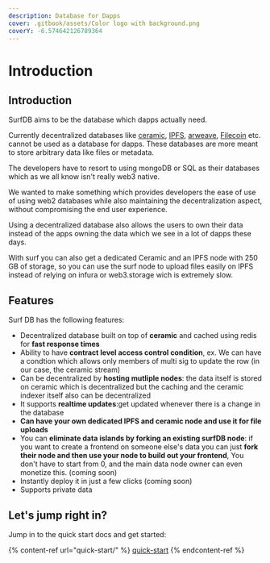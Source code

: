 ```yaml
---
description: Database for Dapps
cover: .gitbook/assets/Color logo with background.png
coverY: -6.574642126789364
---
```


# Introduction

## Introduction

SurfDB aims to be the database which dapps actually need.

Currently decentralized databases like [ceramic](https://ceramic.network/), [IPFS](https://web3.storage/), [arweave](https://bundlr.network/), [Filecoin](https://filecoin.io/) etc. cannot be used as a database for dapps. These databases are more meant to store arbitrary data like files or metadata.

The developers have to resort to using mongoDB or SQL as their databases which as we all know isn't really web3 native.

We wanted to make something which provides developers the ease of use of using web2 databases while also maintaining the decentralization aspect, without compromising the end user experience.

Using a decentralized database also allows the users to own their data instead of the apps owning the data which we see in a lot of dapps these days.

With surf you can also get a dedicated Ceramic and an IPFS node with 250 GB of storage, so you can use the surf node to upload files easily on IPFS instead of relying on infura or web3.storage wich is extremely slow.

## Features

Surf DB has the following features:

* Decentralized database built on top of **ceramic** and cached using redis for **fast response times**
* Ability to have **contract level access control condition**, ex. We can have a condtion which allows only members of multi sig to update the row (in our case, the ceramic stream)
* Can be decentralized by **hosting mutliple nodes**: the data itself is stored on ceramic which is decentralized but the caching and the ceramic indexer itself also can be decentralized
* It supports **realtime updates**:get updated whenever there is a change in the database
* **Can have your own dedicated IPFS and ceramic node and use it for file uploads**
* You can **eliminate data islands by forking an existing surfDB node**: if you want to create a frontend on someone else's data you can just **fork their node and then use your node to build out your frontend**, You don't have to start from 0, and the main data node owner can even monetize this. (coming soon)
* Instantly deploy it in just a few clicks (coming soon)
* Supports private data

## Let's jump right in?

Jump in to the quick start docs and get started:

{% content-ref url="quick-start/" %}
[quick-start](quick-start/)
{% endcontent-ref %}
